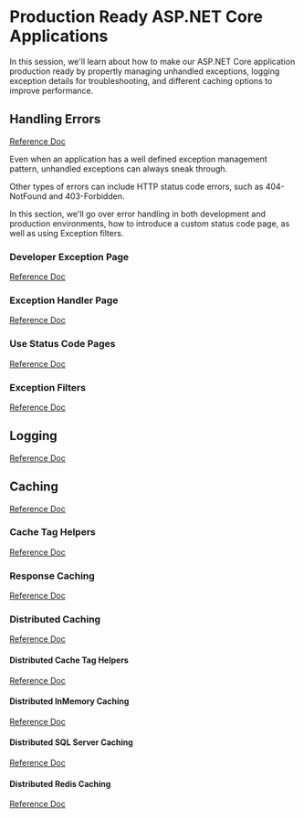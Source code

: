 # Production Ready ASP.NET Core Applications

In this session, we'll learn about how to make our ASP.NET Core application production ready by propertly managing unhandled exceptions, logging exception details for troubleshooting, and different caching options to improve performance.

## Handling Errors

[Reference Doc](https://docs.microsoft.com/en-us/aspnet/core/fundamentals/error-handling?view=aspnetcore-3.0)

Even when an application has a well defined exception management pattern, unhandled exceptions can always sneak through.

Other types of errors can include HTTP status code errors, such as 404-NotFound and 403-Forbidden.  

In this section, we'll go over error handling in both development and production environments, how to introduce a custom status code page, as well as using Exception filters.

### Developer Exception Page

[Reference Doc](https://docs.microsoft.com/en-us/aspnet/core/fundamentals/error-handling?view=aspnetcore-3.0#developer-exception-page)

### Exception Handler Page

[Reference Doc](https://docs.microsoft.com/en-us/aspnet/core/fundamentals/error-handling?view=aspnetcore-3.0#exception-handler-page)

### Use Status Code Pages

[Reference Doc](https://docs.microsoft.com/en-us/aspnet/core/fundamentals/error-handling?view=aspnetcore-3.0#usestatuscodepages)

### Exception Filters

[Reference Doc](https://docs.microsoft.com/en-us/aspnet/core/mvc/controllers/filters?view=aspnetcore-3.0#exception-filters)

## Logging

[Reference Doc](https://docs.microsoft.com/en-us/aspnet/core/fundamentals/logging/?view=aspnetcore-3.0)

## Caching

[Reference Doc](https://docs.microsoft.com/en-us/aspnet/core/performance/caching/memory?view=aspnetcore-3.0)

### Cache Tag Helpers

[Reference Doc](https://docs.microsoft.com/en-us/aspnet/core/mvc/views/tag-helpers/built-in/cache-tag-helper?view=aspnetcore-3.0)

### Response Caching

[Reference Doc](https://docs.microsoft.com/en-us/aspnet/core/performance/caching/response?view=aspnetcore-3.0)

### Distributed Caching

[Reference Doc](https://docs.microsoft.com/en-us/aspnet/core/performance/caching/distributed?view=aspnetcore-3.0)

#### Distributed Cache Tag Helpers

[Reference Doc](https://docs.microsoft.com/en-us/aspnet/core/mvc/views/tag-helpers/built-in/distributed-cache-tag-helper?view=aspnetcore-3.0)

#### Distributed InMemory Caching

[Reference Doc](https://docs.microsoft.com/en-us/aspnet/core/performance/caching/distributed?view=aspnetcore-3.0#distributed-memory-cache)

#### Distributed SQL Server Caching

[Reference Doc](https://docs.microsoft.com/en-us/aspnet/core/performance/caching/distributed?view=aspnetcore-3.0#distributed-sql-server-cache)

#### Distributed Redis Caching

[Reference Doc](https://docs.microsoft.com/en-us/aspnet/core/performance/caching/distributed?view=aspnetcore-3.0#distributed-redis-cache)

